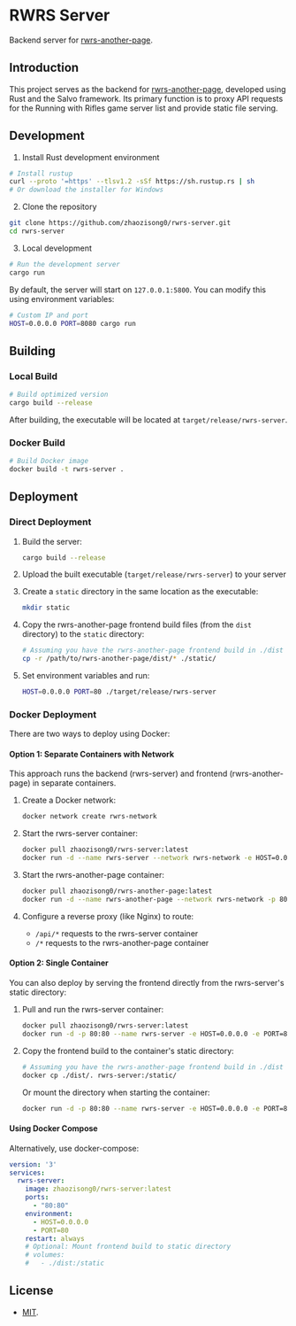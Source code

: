 # RWRS Server

Backend server for [rwrs-another-page](https://github.com/Kreedzt/rwrs-another-page).

## Introduction

This project serves as the backend for [rwrs-another-page](https://github.com/Kreedzt/rwrs-another-page), developed using Rust and the Salvo framework. Its primary function is to proxy API requests for the Running with Rifles game server list and provide static file serving.

## Development

1. Install Rust development environment

```bash
# Install rustup
curl --proto '=https' --tlsv1.2 -sSf https://sh.rustup.rs | sh
# Or download the installer for Windows
```

2. Clone the repository

```bash
git clone https://github.com/zhaozisong0/rwrs-server.git
cd rwrs-server
```

3. Local development

```bash
# Run the development server
cargo run
```

By default, the server will start on `127.0.0.1:5800`. You can modify this using environment variables:

```bash
# Custom IP and port
HOST=0.0.0.0 PORT=8080 cargo run
```

## Building

### Local Build

```bash
# Build optimized version
cargo build --release
```

After building, the executable will be located at `target/release/rwrs-server`.

### Docker Build

```bash
# Build Docker image
docker build -t rwrs-server .
```

## Deployment

### Direct Deployment

1. Build the server:
   ```bash
   cargo build --release
   ```

2. Upload the built executable (`target/release/rwrs-server`) to your server

3. Create a `static` directory in the same location as the executable:
   ```bash
   mkdir static
   ```

4. Copy the rwrs-another-page frontend build files (from the `dist` directory) to the `static` directory:
   ```bash
   # Assuming you have the rwrs-another-page frontend build in ./dist
   cp -r /path/to/rwrs-another-page/dist/* ./static/
   ```

5. Set environment variables and run:
   ```bash
   HOST=0.0.0.0 PORT=80 ./target/release/rwrs-server
   ```

### Docker Deployment

There are two ways to deploy using Docker:

#### Option 1: Separate Containers with Network

This approach runs the backend (rwrs-server) and frontend (rwrs-another-page) in separate containers.

1. Create a Docker network:
   ```bash
   docker network create rwrs-network
   ```

2. Start the rwrs-server container:
   ```bash
   docker pull zhaozisong0/rwrs-server:latest
   docker run -d --name rwrs-server --network rwrs-network -e HOST=0.0.0.0 -e PORT=80 zhaozisong0/rwrs-server:latest
   ```

3. Start the rwrs-another-page container:
   ```bash
   docker pull zhaozisong0/rwrs-another-page:latest
   docker run -d --name rwrs-another-page --network rwrs-network -p 80:80 zhaozisong0/rwrs-another-page:latest
   ```

4. Configure a reverse proxy (like Nginx) to route:
   - `/api/*` requests to the rwrs-server container
   - `/*` requests to the rwrs-another-page container

#### Option 2: Single Container

You can also deploy by serving the frontend directly from the rwrs-server's static directory:

1. Pull and run the rwrs-server container:
   ```bash
   docker pull zhaozisong0/rwrs-server:latest
   docker run -d -p 80:80 --name rwrs-server -e HOST=0.0.0.0 -e PORT=80 zhaozisong0/rwrs-server:latest
   ```

2. Copy the frontend build to the container's static directory:
   ```bash
   # Assuming you have the rwrs-another-page frontend build in ./dist
   docker cp ./dist/. rwrs-server:/static/
   ```

   Or mount the directory when starting the container:
   ```bash
   docker run -d -p 80:80 --name rwrs-server -e HOST=0.0.0.0 -e PORT=80 -v $(pwd)/dist:/static zhaozisong0/rwrs-server:latest
   ```

#### Using Docker Compose

Alternatively, use docker-compose:

```yaml
version: '3'
services:
  rwrs-server:
    image: zhaozisong0/rwrs-server:latest
    ports:
      - "80:80"
    environment:
      - HOST=0.0.0.0
      - PORT=80
    restart: always
    # Optional: Mount frontend build to static directory
    # volumes:
    #   - ./dist:/static
```

## License

- [MIT](./LICENSE).
